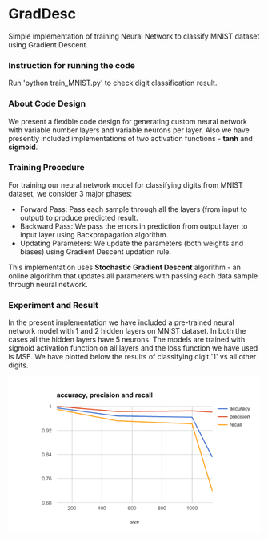 # GradDesc
Simple implementation of training Neural Network to classify MNIST dataset using Gradient Descent.

### Instruction for running the code
Run 'python train_MNIST.py' to check digit classification result.

### About Code Design
We present a flexible code design for generating custom neural network with variable number layers and variable neurons per layer. Also we have presently included implementations of two activation functions - **tanh** and **sigmoid**. 

### Training Procedure
For training our neural network model for classifying digits from MNIST dataset, we consider 3 major phases:
* Forward Pass: Pass each sample through all the layers (from input to output) to produce predicted result.
* Backward Pass: We pass the errors in prediction from output layer to input layer using Backpropagation algorithm.
* Updating Parameters: We update the parameters (both weights and biases) using Gradient Descent updation rule.

This implementation uses **Stochastic Gradient Descent** algorithm - an online algorithm that updates all parameters with passing each data sample through neural network.

### Experiment and Result
In the present implementation we have included a pre-trained neural network model with 1 and 2 hidden layers on MNIST dataset. In both the cases all the hidden layers have 5 neurons. The models are trained with sigmoid activation function on all layers and the loss function we have used is MSE. We have plotted below the results of classifying digit '1' vs all other digits.

![Alt text](./image.png?raw=true "Results based on Accuracy, Precision and Recall for different testing data sizes.")
